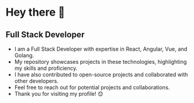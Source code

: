 <!---
volodymirku34/volodymirku34 is a ✨ special ✨ repository because its `README.md` (this file) appears on your GitHub profile.
You can click the Preview link to take a look at your changes.
--->
# Hey there 👋

## Full Stack Developer

- I am a Full Stack Developer with expertise in React, Angular, Vue, and Golang. 
- My repository showcases projects in these technologies, highlighting my skills and proficiency.
- I have also contributed to open-source projects and collaborated with other developers.
- Feel free to reach out for potential projects and collaborations.
- Thank you for visiting my profile! 😊
